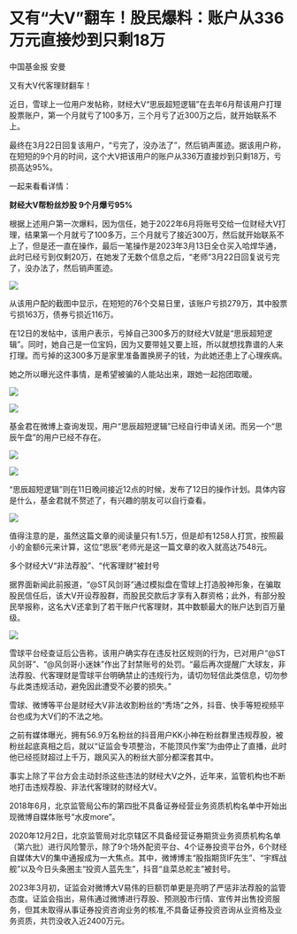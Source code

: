 # 又有“大V”翻车！股民爆料：账户从336万元直接炒到只剩18万

中国基金报 安曼

又有大V代客理财翻车！

近日，雪球上一位用户发帖称，财经大V“思辰超短逻辑”在去年6月帮该用户打理股票账户，第一个月就亏了100多万，三个月亏了近300万之后，就开始联系不上。

最终在3月22日回复该用户，“亏完了，没办法了”，然后销声匿迹。据该用户称，在短短的9个月的时间，这个大V把该用户的账户从336万直接炒到只剩18万，亏损高达95%。

一起来看看详情：

**财经大V帮粉丝炒股 9个月爆亏95%**

根据上述用户第一次爆料，因为信任，她于2022年6月将账号交给一位财经大V打理，结果第一个月就亏了100多万，三个月就亏了接近300万，然后就开始联系不上了，但是还一直在操作，最后一笔操作是2023年3月13日全仓买入哈焊华通，此时已经亏到仅剩20万，在她发了无数个信息之后，“老师”3月22日回复说亏完了，没办法了，然后销声匿迹。

![](https://inews.gtimg.com/newsapp_bt/0/15776015816/1000)

从该用户配的截图中显示，在短短的76个交易日里，该账户亏损279万，其中股票亏损163万，债券亏损近116万。

在12日的发帖中，该用户表示，亏掉自己300多万的财经大V就是“思辰超短逻辑”。同时，她自己是一位宝妈，因为又要带娃又要上班，所以就想找靠谱的人来打理。而亏掉的这300多万是家里准备置换房子的钱，为此她还患上了心理疾病。

她之所以曝光这件事情，是希望被骗的人能站出来，跟她一起抱团取暖。

![](https://inews.gtimg.com/newsapp_bt/0/15776015821/1000)

![](https://inews.gtimg.com/newsapp_bt/0/15776015893/1000)

基金君在微博上查询发现，用户“思辰超短逻辑”已经自行申请关闭。而另一个“思辰午盘”的用户已经不存在。

![](https://inews.gtimg.com/newsapp_bt/0/15776015896/1000)

![](https://inews.gtimg.com/newsapp_bt/0/15776015897/1000)

“思辰超短逻辑”则在11日晚间接近12点的时候，发布了12日的操作计划。具体内容是什么，基金君就不赘述了，有兴趣的朋友可以自行查看。

![](https://inews.gtimg.com/newsapp_bt/0/15776015969/1000)

值得注意的是，虽然这篇文章的阅读量只有1.5万，但是却有1258人打赏，按照最小的金额6元来计算，这位“思辰”老师光是这一篇文章的收入就高达7548元。

多个财经大V“非法荐股”、“代客理财”被封号

据界面新闻此前报道，“@ST风剑哥”通过模拟盘在雪球上打造股神形象，在骗取股民信任后，该大V开设荐股群，而股民交款后才享有入群资格；此外，有部分股民举报称，这名大V还拿到了若干账户代客理财，其中数额最大的账户达到百万量级。

![](https://inews.gtimg.com/newsapp_bt/0/15776015971/1000)

雪球平台经查证后公告称，该用户确实存在违反社区规则的行为，已对用户“@ST风剑哥”、“@风剑哥小迷妹”作出了封禁账号的处罚。“最后再次提醒广大球友，非法荐股、代客理财是雪球平台明确禁止的违规行为，请切勿轻信此类信息，切勿参与此类违规活动，避免因此遭受不必要的损失。”

雪球、微博等平台是财经大V非法收割粉丝的“秀场”之外，抖音、快手等短视频平台也成为大V们的不法之地。

之前有媒体曝光，拥有56.9万名粉丝的抖音用户KK小神在粉丝群里违规荐股，被粉丝起底真相之后，就以“证监会专项整治，不能顶风作案”为由停止了直播，此时他已经揽财超过上千万，跟风买入的粉丝大部分都深套其中。

事实上除了平台方会主动封杀这些违法的财经大V之外，近年来，监管机构也不断地打击违规荐股、非法代客理财的财经大V。

2018年6月，北京监管局公布的第四批不具备证券经营业务资质机构名单中开始出现微博自媒体账号“水皮more”。

2020年12月2日，北京监管局对北京辖区不具备经营证券期货业务资质机构名单（第六批）进行风险警示，除了9个场外配资平台、4个证券投资平台外，6个财经自媒体大V的集中通报成为一大焦点。其中，微博博主“股指期货IF先生”、“宇辉战舰”以及今日头条圈主“投资人蓝先生”，抖音“韭菜总舵主”被封号。

2023年3月初，证监会对微博大V易伟的巨额罚单更是亮明了严惩非法荐股的监管态度。证监会指出，易伟通过微博进行荐股、预测股市行情、宣传并出售投资服务，但其未取得从事证券投资咨询业务的核准,不具备证券投资咨询从业资格及业务资质，共罚没收入近2400万元。

